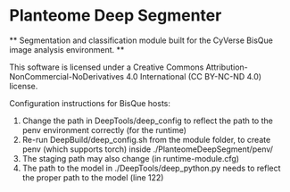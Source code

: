 # Planteome Deep Segmenter
** Segmentation and classification module built for the CyVerse BisQue image analysis environment. **

This software is licensed under a Creative Commons Attribution-NonCommercial-NoDerivatives 4.0 International (CC BY-NC-ND 4.0) license.

Configuration instructions for BisQue hosts:
1. Change the path in DeepTools/deep_config to reflect the path to the penv environment correctly (for the runtime)
2. Re-run DeepBuild/deep_config.sh from the module folder, to create penv (which supports torch) inside ./PlanteomeDeepSegment/penv/
3. The staging path may also change (in runtime-module.cfg)
4. The path to the model in ./DeepTools/deep_python.py needs to reflect the proper path to the model (line 122)
